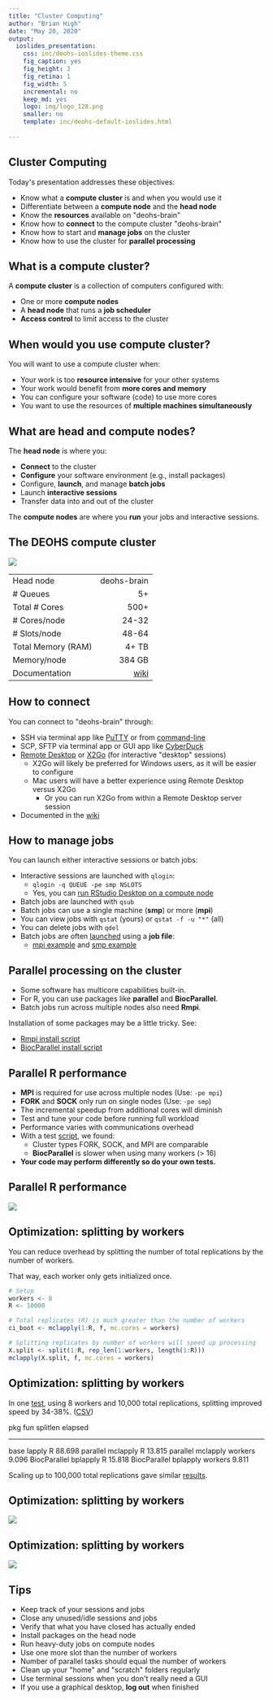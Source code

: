 ```yaml
---
title: "Cluster Computing"
author: "Brian High"
date: "May 20, 2020"
output:
  ioslides_presentation:
    css: inc/deohs-ioslides-theme.css
    fig_caption: yes
    fig_height: 3
    fig_retina: 1
    fig_width: 5
    incremental: no
    keep_md: yes
    logo: img/logo_128.png
    smaller: no
    template: inc/deohs-default-ioslides.html
 
---
```






## Cluster Computing 

Today's presentation addresses these objectives: 

- Know what a **compute cluster** is and when you would use it
- Differentiate between a **compute node** and the **head node**
- Know the **resources** available on "deohs-brain"
- Know how to **connect** to the compute cluster "deohs-brain"
- Know how to start and **manage jobs** on the cluster
- Know how to use the cluster for **parallel processing**

## What is a compute cluster?

A **compute cluster** is a collection of computers configured with:

- One or more **compute nodes**
- A **head node** that runs a **job scheduler**
- **Access control** to limit access to the cluster

## When would you use compute cluster?

You will want to use a compute cluster when:

- Your work is too **resource intensive** for your other systems
- Your work would benefit from **more cores and memory**
- You can configure your software (code) to use more cores
- You want to use the resources of **multiple machines simultaneously**

## What are head and compute nodes?

The **head node** is where you:

- **Connect** to the cluster
- **Configure** your software environment (e.g., install packages)
- Configure, **launch**, and manage **batch jobs**
- Launch **interactive sessions**
- Transfer data into and out of the cluster

The **compute nodes** are where you **run** your jobs and interactive sessions.

## The DEOHS compute cluster

<div class="columns-2">

![](img/brain_queues_and_hosts_55pct.jpg)
<br/>

|                    |             |
| :----------------- | -----------:|
| Head node          | deohs-brain |
| # Queues           |          5+ |
| Total # Cores      |        500+ |
| # Cores/node       |       24-32 |
| # Slots/node       |       48-64 |
| Total Memory (RAM) |       4+ TB |
| Memory/node        |      384 GB |
| Documentation      |       [wiki](https://github.com/deohs/ehbrain/wiki) |

</div>

## How to connect

You can connect to "deohs-brain" through:

- SSH via terminal app like [PuTTY](https://www.chiark.greenend.org.uk/~sgtatham/putty/) or from [command-line](https://www.ssh.com/ssh/command/#specifying-a-different-user-name)
- SCP, SFTP via terminal app or GUI app like [CyberDuck](https://github.com/deohs/ehbrain/wiki/Transferring-Data-to-Brain#desktop-or-laptop-initiated)
- [Remote Desktop](https://github.com/deohs/ehbrain/wiki/Connecting-to-Brain#xrdp) or [X2Go](https://github.com/deohs/ehbrain/wiki/Connecting-to-Brain#x2go) (for interactive "desktop" sessions)
  + X2Go will likely be preferred for Windows users, as it will be easier to configure
  + Mac users will have a better experience using Remote Desktop versus X2Go
    - Or you can run X2Go from within a Remote Desktop server session
- Documented in the [wiki](https://github.com/deohs/ehbrain/wiki/Connecting-to-Brain)

## How to manage jobs

You can launch either interactive sessions or batch jobs:

- Interactive sessions are launched with `qlogin`:
  + `qlogin -q QUEUE -pe smp NSLOTS`
  + Yes, you can [run RStudio Desktop on a compute node](https://github.com/deohs/ehbrain/wiki/Quick-Tutorial)
- Batch jobs are launched with `qsub`
- Batch jobs can use a single machine (**smp**) or more (**mpi**)
- You can view jobs with `qstat` (yours) or `qstat -f -u "*"` (all)
- You can delete jobs with `qdel`
- Batch jobs are often [launched](https://github.com/deohs/ehbrain/wiki/Running-a-Compute-Job#scheduling-a-job) using a **job file**:
  + [mpi example](mpi_demo/mpi_demo_2.sh) and [smp example](mpi_demo/smp_demo_2.sh)

## Parallel processing on the cluster

- Some software has multicore capabilities built-in. 
- For R, you can use packages like **parallel** and **BiocParallel**.
- Batch jobs run across multiple nodes also need **Rmpi**.

Installation of some packages may be a little tricky. See:

- [Rmpi install script](mpi_demo/install_rmpi_MPICH.sh)
- [BiocParallel install script](mpi_demo/install_BiocParallel.sh)

## Parallel R performance

- **MPI** is required for use across multiple nodes (Use: `-pe mpi`)
- **FORK** and **SOCK** only run on single nodes (Use: `-pe smp`)
- The incremental speedup from additional cores will diminish
- Test and tune your code before running full workload
- Performance varies with communications overhead
- With a test [script](mpi_demo/cluster_demo.R), we found:
   + Cluster types FORK, SOCK, and MPI are comparable
   + **BiocParallel** is slower when using many workers (> 16)
- **Your code may perform differently so do your own tests.**

## Parallel R performance

![](mpi_demo/results_55pct.png)


## Optimization: splitting by workers

You can reduce overhead by splitting the number of total replications by the
number of workers.

That way, each worker only gets initialized once.


```r
# Setup
workers <- 8
R <- 10000

# Total replicates (R) is much greater than the number of workers
ci_boot <- mclapply(1:R, f, mc.cores = workers)

# Splitting replicates by number of workers will speed up processing
X.split <- split(1:R, rep_len(1:workers, length(1:R)))
mclapply(X.split, f, mc.cores = workers)
```

## Optimization: splitting by workers

In one [test](mpi_demo/split_test.md), using 8 workers and 10,000 total 
replications, splitting improved speed by 34-38%. ([CSV](mpi_demo/split_test_results.csv))

pkg            fun        splitlen    elapsed
-------------  ---------  ---------  --------
base           lapply     R            88.698
parallel       mclapply   R            13.815
parallel       mclapply   workers       9.096
BiocParallel   bplapply   R            15.818
BiocParallel   bplapply   workers       9.811

Scaling up to 100,000 total replications gave similar [results](mpi_demo/split_test_results_100k.csv).

## Optimization: splitting by workers

![](mpi_demo/results_splits_log10_55pct.png)

## Optimization: splitting by workers

![](mpi_demo/results_splits_55pct.png)

## Tips

- Keep track of your sessions and jobs
- Close any unused/idle sessions and jobs
- Verify that what you have closed has actually ended
- Install packages on the head node
- Run heavy-duty jobs on compute nodes 
- Use one more slot than the number of workers
- Number of parallel tasks should equal the number of workers
- Clean up your "home" and "scratch" folders regularly
- Use terminal sessions when you don't really need a GUI
- If you use a graphical desktop, **log out** when finished
